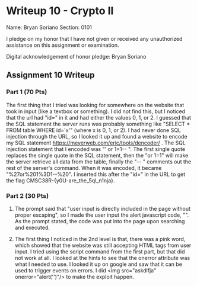 Writeup 10 - Crypto II
=====

Name: Bryan Soriano
Section: 0101

I pledge on my honor that I have not given or received any unauthorized assistance on this assignment or examination.

Digital acknowledgement of honor pledge: Bryan Soriano

## Assignment 10 Writeup

### Part 1 (70 Pts)
The first thing that I tried was looking for somewhere on the website that took in input (like a textbox or something). I did not find this, but I noticed that the url had "id=" in it and had either the values 0, 1, or 2. I guessed that the SQL statement the server runs was probably something like "SELECT * FROM table WHERE id='x'" (where x is 0, 1, or 2). I had never done SQL injection through the URL, so I looked it up and found a website to encode my SQL statement https://meyerweb.com/eric/tools/dencoder/ . The SQL injection statement that I encoded was "' or 1=1-- ". The first single quote replaces the single quote in the SQL statement, then the "or 1=1" will make the server retrieve all data from the table, finally the "-- " comments out the rest of the server's command. When it was encoded, it became "%27or%201%3D1--%20". I inserted this after the "id=" in the URL to get the flag CMSC38R-{y0U-are_the_5ql_n1nja}.


### Part 2 (30 Pts)

1. The prompt said that "user input is directly included in the page without proper escaping", so I made the user input the alert javascript code, "<script> alert("") </script>". As the prompt stated, the code was put into the page upon searching and executed.

1. The first thing I noticed in the 2nd level is that, there was a pink word, which showed that the website was still accepting HTML tags from user input. I tried using the script command from the first part, but that did not work at all. I looked at the hints to see that the onerror attribute was what I needed to use. I looked it up on google and saw that it can be used to trigger events on errors. I did \<img src="askdlfja" onerror="alert('')"/\> to make the exploit happen.
